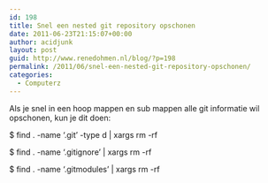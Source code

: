 ```yaml
---
id: 198
title: Snel een nested git repository opschonen
date: 2011-06-23T21:15:07+00:00
author: acidjunk
layout: post
guid: http://www.renedohmen.nl/blog/?p=198
permalink: /2011/06/snel-een-nested-git-repository-opschonen/
categories:
  - Computerz
---
```

Als je snel in een hoop mappen en sub mappen alle git informatie wil opschonen, kun je dit doen:

$ find . -name &#8216;.git&#8217; -type d | xargs rm -rf
  
$ find . -name &#8216;.gitignore&#8217; | xargs rm -rf
  
$ find . -name &#8216;.gitmodules&#8217; | xargs rm -rf